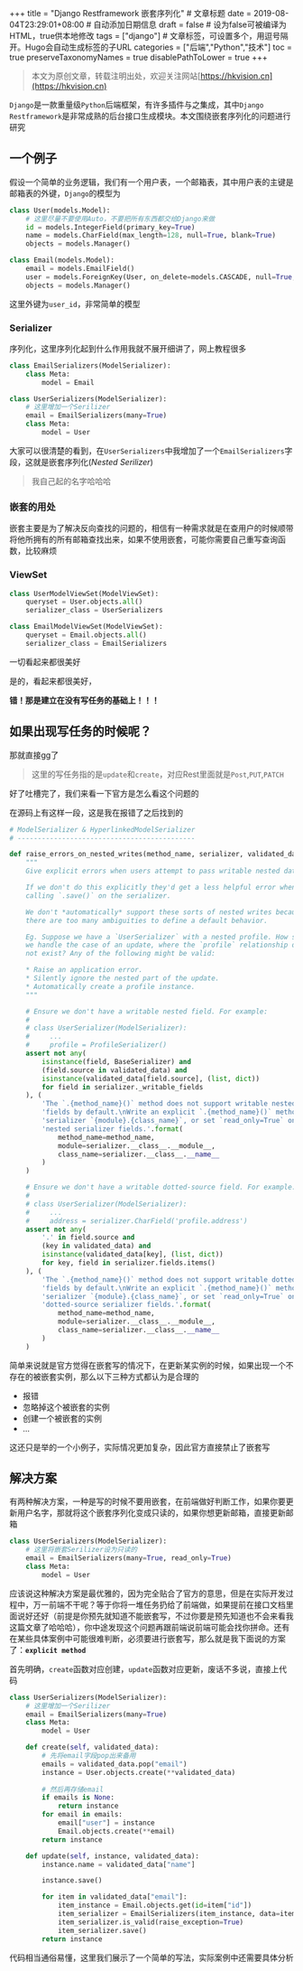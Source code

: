 +++
title = "Django Restframework 嵌套序列化"  # 文章标题
date = 2019-08-04T23:29:01+08:00  # 自动添加日期信息
draft = false  # 设为false可被编译为HTML，true供本地修改
tags = ["django"]  # 文章标签，可设置多个，用逗号隔开。Hugo会自动生成标签的子URL
categories = ["后端","Python","技术"]
toc = true
preserveTaxonomyNames = true
disablePathToLower = true
+++

> 本文为原创文章，转载注明出处，欢迎关注网站[https://hkvision.cn](https://hkvision.cn)

`Django`是一款重量级`Python`后端框架，有许多插件与之集成，其中`Django Restframework`是非常成熟的后台接口生成模块。本文围绕嵌套序列化的问题进行研究

## 一个例子
假设一个简单的业务逻辑，我们有一个用户表，一个邮箱表，其中用户表的主键是邮箱表的外键，`Django`的模型为
``` python
class User(models.Model):
    # 这里尽量不要使用Auto，不要把所有东西都交给Django来做
    id = models.IntegerField(primary_key=True)
    name = models.CharField(max_length=128, null=True, blank=True)
    objects = models.Manager()

class Email(models.Model):
    email = models.EmailField()
    user = models.ForeignKey(User, on_delete=models.CASCADE, null=True, blank=True)
    objects = models.Manager()
```
这里外键为`user_id`，非常简单的模型

### Serializer
序列化，这里序列化起到什么作用我就不展开细讲了，网上教程很多
``` python
class EmailSerializers(ModelSerializer):
    class Meta:
        model = Email

class UserSerializers(ModelSerializer):
    # 这里增加一个Serilizer
    email = EmailSerializers(many=True)
    class Meta:
        model = User
```
大家可以很清楚的看到，在`UserSerializers`中我增加了一个`EmailSerializers`字段，这就是嵌套序列化(*Nested Serilizer*)

> 我自己起的名字哈哈哈

### 嵌套的用处
嵌套主要是为了解决反向查找的问题的，相信有一种需求就是在查用户的时候顺带将他所拥有的所有邮箱查找出来，如果不使用嵌套，可能你需要自己重写查询函数，比较麻烦

### ViewSet
``` python
class UserModelViewSet(ModelViewSet):
    queryset = User.objects.all()
    serializer_class = UserSerializers

class EmailModelViewSet(ModelViewSet):
    queryset = Email.objects.all()
    serializer_class = EmailSerializers
```
一切看起来都很美好

是的，看起来都很美好，

**错！那是建立在没有写任务的基础上！！！**

## 如果出现写任务的时候呢？
那就直接gg了

> 这里的写任务指的是`update`和`create`，对应Rest里面就是`Post`,`PUT`,`PATCH`

好了吐槽完了，我们来看一下官方是怎么看这个问题的

在源码上有这样一段，这是我在报错了之后找到的

``` python
# ModelSerializer & HyperlinkedModelSerializer
# --------------------------------------------

def raise_errors_on_nested_writes(method_name, serializer, validated_data):
    """
    Give explicit errors when users attempt to pass writable nested data.

    If we don't do this explicitly they'd get a less helpful error when
    calling `.save()` on the serializer.

    We don't *automatically* support these sorts of nested writes because
    there are too many ambiguities to define a default behavior.

    Eg. Suppose we have a `UserSerializer` with a nested profile. How should
    we handle the case of an update, where the `profile` relationship does
    not exist? Any of the following might be valid:

    * Raise an application error.
    * Silently ignore the nested part of the update.
    * Automatically create a profile instance.
    """

    # Ensure we don't have a writable nested field. For example:
    #
    # class UserSerializer(ModelSerializer):
    #     ...
    #     profile = ProfileSerializer()
    assert not any(
        isinstance(field, BaseSerializer) and
        (field.source in validated_data) and
        isinstance(validated_data[field.source], (list, dict))
        for field in serializer._writable_fields
    ), (
        'The `.{method_name}()` method does not support writable nested '
        'fields by default.\nWrite an explicit `.{method_name}()` method for '
        'serializer `{module}.{class_name}`, or set `read_only=True` on '
        'nested serializer fields.'.format(
            method_name=method_name,
            module=serializer.__class__.__module__,
            class_name=serializer.__class__.__name__
        )
    )

    # Ensure we don't have a writable dotted-source field. For example:
    #
    # class UserSerializer(ModelSerializer):
    #     ...
    #     address = serializer.CharField('profile.address')
    assert not any(
        '.' in field.source and
        (key in validated_data) and
        isinstance(validated_data[key], (list, dict))
        for key, field in serializer.fields.items()
    ), (
        'The `.{method_name}()` method does not support writable dotted-source '
        'fields by default.\nWrite an explicit `.{method_name}()` method for '
        'serializer `{module}.{class_name}`, or set `read_only=True` on '
        'dotted-source serializer fields.'.format(
            method_name=method_name,
            module=serializer.__class__.__module__,
            class_name=serializer.__class__.__name__
        )
    )
```
简单来说就是官方觉得在嵌套写的情况下，在更新某实例的时候，如果出现一个不存在的被嵌套实例，那么以下三种方式都认为是合理的

- 报错
- 忽略掉这个被嵌套的实例
- 创建一个被嵌套的实例
- ...

这还只是举的一个小例子，实际情况更加复杂，因此官方直接禁止了嵌套写

## 解决方案
有两种解决方案，一种是写的时候不要用嵌套，在前端做好判断工作，如果你要更新用户名字，那就将这个嵌套序列化变成只读的，如果你想更新邮箱，直接更新邮箱
``` python
class UserSerializers(ModelSerializer):
    # 这里将嵌套Serilizer设为只读的
    email = EmailSerializers(many=True, read_only=True)
    class Meta:
        model = User
```
应该说这种解决方案是最优雅的，因为完全贴合了官方的意思，但是在实际开发过程中，万一前端不干呢？等于你将一堆任务扔给了前端做，如果提前在接口文档里面说好还好（前提是你预先就知道不能嵌套写，不过你要是预先知道也不会来看我这篇文章了哈哈哈），你中途发现这个问题再跟前端说前端可能会找你拼命。还有在某些具体案例中可能很难判断，必须要进行嵌套写，那么就是我下面说的方案了：**`explicit method`**

首先明确，`create`函数对应创建，`update`函数对应更新，废话不多说，直接上代码
``` python
class UserSerializers(ModelSerializer):
    # 这里增加一个Serilizer
    email = EmailSerializers(many=True)
    class Meta:
        model = User

    def create(self, validated_data):
        # 先将email字段pop出来备用
        emails = validated_data.pop("email")
        instance = User.objects.create(**validated_data)
        
        # 然后再存储email
        if emails is None:
            return instance
        for email in emails:
            email["user"] = instance
            Email.objects.create(**email)
        return instance

    def update(self, instance, validated_data):
        instance.name = validated_data["name"]

        instance.save()

        for item in validated_data["email"]:
            item_instance = Email.objects.get(id=item["id"])
            item_serializer = EmailSerializers(item_instance, data=item, partial=True)
            item_serializer.is_valid(raise_exception=True)
            item_serializer.save()
        return instance
```
代码相当通俗易懂，这里我们展示了一个简单的写法，实际案例中还需要具体分析